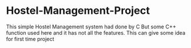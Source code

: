 # Hostel-Management-Project
This simple Hostel Management system had done by C
But some C++ function used here and it has not all the features. This can give some idea for first time project
